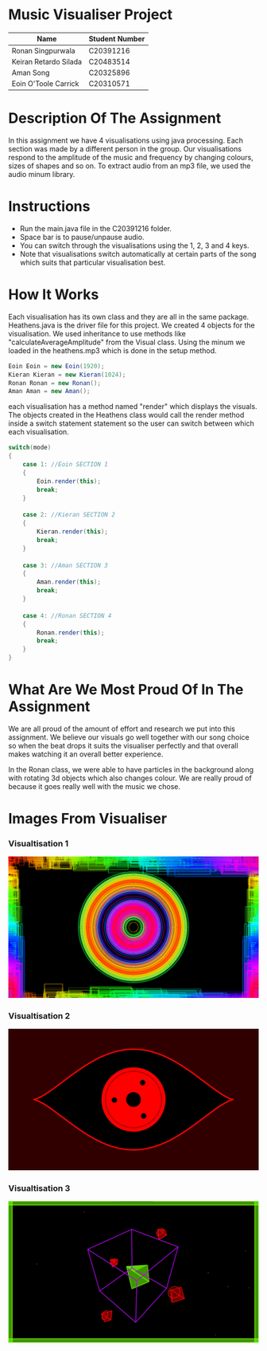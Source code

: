 # Music Visualiser Project

| Name | Student Number |
|-----------|-----------|
|Ronan Singpurwala | C20391216 |
|Keiran Retardo Silada | C20483514 |
|Aman Song | C20325896 |
|Eoin O'Toole Carrick | C20310571 |

# Description Of The Assignment
In this assignment we have 4 visualisations using java processing. Each section was made by a different person in the group. Our visualisations respond to the amplitude of the music and frequency by changing colours, sizes of shapes and so on. To extract audio from an mp3 file, we used the audio minum library. 

# Instructions
- Run the main.java file in the C20391216 folder.
- Space bar is to pause/unpause audio.
- You can switch through the visualisations using the 1, 2, 3 and 4 keys.
- Note that visualisations switch automatically at certain parts of the song which suits that particular visualisation best.

# How It Works
Each visualisation has its own class and they are all in the same package. Heathens.java is the driver file for this project. We created 4 objects for the visualisation. We used inheritance to use methods like "calculateAverageAmplitude" from the Visual class. Using the minum we loaded in the heathens.mp3 which is done in the setup method.

```java
Eoin Eoin = new Eoin(1920);
Kieran Kieran = new Kieran(1024);
Ronan Ronan = new Ronan();
Aman Aman = new Aman();
```
each visualisation has a method named "render" which displays the visuals. The objects created in the Heathens class would call the render method inside a switch statement statement so the user can switch between which each visualisation.

```java
switch(mode)
{
    case 1: //Eoin SECTION 1
    {
        Eoin.render(this);
        break;
    }

    case 2: //Kieran SECTION 2
    {
        Kieran.render(this);
        break;
    }

    case 3: //Aman SECTION 3
    {
        Aman.render(this);
        break;
    }

    case 4: //Ronan SECTION 4
    {
        Ronan.render(this);
        break;
    }
}
```



# What Are We Most Proud Of In The Assignment
We are all proud of the amount of effort and research we put into this assignment. We believe our visuals go well together with our song choice so when the beat drops it suits the visualiser perfectly and that overall makes watching it an overall better experience.

In the Ronan class, we were able to have particles in the background along with rotating 3d objects which also changes colour. We are really proud of because it goes really well with the music we chose.

# Images From Visualiser
### Visualtisation 1
![An image](images/Image1.png)

### Visualtisation 2
![Aman's section](images/Aman.jpg)

### Visualtisation 3
![image](images/Ronan.jpg)
